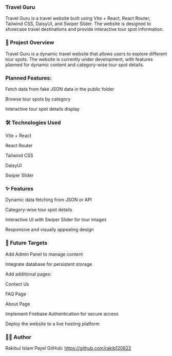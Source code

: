 ### Travel Guru

Travel Guru is a travel website built using Vite + React, React Router, Tailwind CSS, DaisyUI, and Swiper Slider.
The website is designed to showcase travel destinations and provide interactive tour spot information.

### 📝 Project Overview

Travel Guru is a dynamic travel website that allows users to explore different tour spots.
The website is currently under development, with features planned for dynamic content and category-wise tour spot details.

### Planned Features:

Fetch data from fake JSON data in the public folder

Browse tour spots by category

Interactive tour spot details display

### 🛠️ Technologies Used

Vite + React

React Router

Tailwind CSS

DaisyUI

Swiper Slider

### ✨  Features

Dynamic data fetching from JSON or API

Category-wise tour spot details

Interactive UI with Swiper Slider for tour images

Responsive and visually appealing design

### 🎯 Future Targets

Add Admin Panel to manage content

Integrate database for persistent storage

Add additional pages:

Contact Us

FAQ Page

About Page

Implement Firebase Authentication for secure access

Deploy the website to a live hosting platform

### 👨‍💻 Author

Rakibul Islam Payel
GitHub: https://github.com/rakib120822
